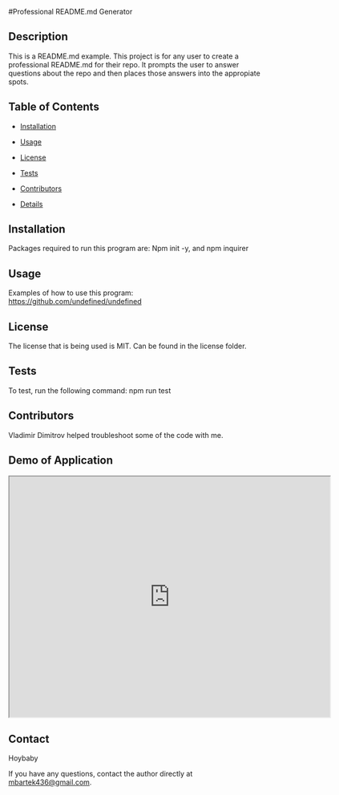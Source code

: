 #Professional README.md Generator

## Description
This is a README.md example. This project is for any user to create a professional README.md for their repo. It prompts the user to answer questions about the repo and then places those answers into the appropiate spots.

## Table of Contents

* [Installation](#installation)

* [Usage](#usage)

* [License](#license)

* [Tests](#tests)

* [Contributors](#contributors)

* [Details](#details)


## Installation
Packages required to run this program are: Npm init -y, and npm inquirer


## Usage
Examples of how to use this program: https://github.com/undefined/undefined


## License
The license that is being used is MIT. Can be found in the license folder.


## Tests
To test, run the following command: npm run test


## Contributors
Vladimir Dimitrov helped troubleshoot some of the code with me.


## Demo of Application
<iframe src="https://drive.google.com/file/d/1EJFGYdCHSNxkNLvx-CXTAowY_9xsgnC7/preview" width="640" height="480"></iframe>


## Contact
Hoybaby

If you have any questions, contact the author directly at mbartek436@gmail.com.
